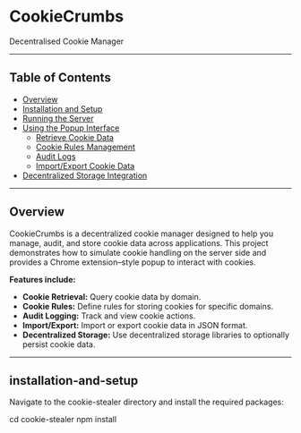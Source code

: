 # CookieCrumbs

Decentralised Cookie Manager

---

## Table of Contents

- [Overview](#overview)
- [Installation and Setup](#installation-and-setup)
- [Running the Server](#running-the-server)
- [Using the Popup Interface](#using-the-popup-interface)
  - [Retrieve Cookie Data](#retrieve-cookie-data)
  - [Cookie Rules Management](#cookie-rules-management)
  - [Audit Logs](#audit-logs)
  - [Import/Export Cookie Data](#importexport-cookie-data)
- [Decentralized Storage Integration](#decentralized-storage-integration)


---

## Overview

CookieCrumbs is a decentralized cookie manager designed to help you manage, audit, and store cookie data across applications. This project demonstrates how to simulate cookie handling on the server side and provides a Chrome extension–style popup to interact with cookies.

**Features include:**
- **Cookie Retrieval:** Query cookie data by domain.
- **Cookie Rules:** Define rules for storing cookies for specific domains.
- **Audit Logging:** Track and view cookie actions.
- **Import/Export:** Import or export cookie data in JSON format.
- **Decentralized Storage:** Use decentralized storage libraries to optionally persist cookie data.

---

## installation-and-setup

Navigate to the cookie-stealer directory and install the required packages:

cd cookie-stealer
npm install
